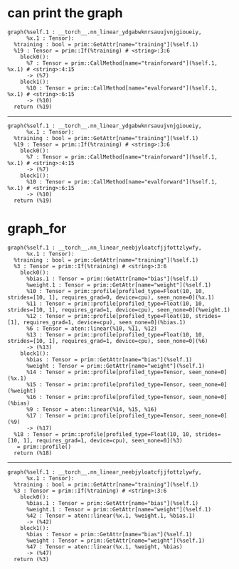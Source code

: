 # can print the graph

    graph(%self.1 : __torch__.nn_linear_ydgabwknrsauujvnjgioueiy,
          %x.1 : Tensor):
      %training : bool = prim::GetAttr[name="training"](%self.1)
      %19 : Tensor = prim::If(%training) # <string>:3:6
        block0():
          %7 : Tensor = prim::CallMethod[name="trainforward"](%self.1, %x.1) # <string>:4:15
          -> (%7)
        block1():
          %10 : Tensor = prim::CallMethod[name="evalforward"](%self.1, %x.1) # <string>:6:15
          -> (%10)
      return (%19)

---

    graph(%self.1 : __torch__.nn_linear_ydgabwknrsauujvnjgioueiy,
          %x.1 : Tensor):
      %training : bool = prim::GetAttr[name="training"](%self.1)
      %19 : Tensor = prim::If(%training) # <string>:3:6
        block0():
          %7 : Tensor = prim::CallMethod[name="trainforward"](%self.1, %x.1) # <string>:4:15
          -> (%7)
        block1():
          %10 : Tensor = prim::CallMethod[name="evalforward"](%self.1, %x.1) # <string>:6:15
          -> (%10)
      return (%19)

# graph_for

    graph(%self.1 : __torch__.nn_linear_neebjyloatcfjjfottzlywfy,
          %x.1 : Tensor):
      %training : bool = prim::GetAttr[name="training"](%self.1)
      %3 : Tensor = prim::If(%training) # <string>:3:6
        block0():
          %bias.1 : Tensor = prim::GetAttr[name="bias"](%self.1)
          %weight.1 : Tensor = prim::GetAttr[name="weight"](%self.1)
          %10 : Tensor = prim::profile[profiled_type=Float(10, 10, strides=[10, 1], requires_grad=0, device=cpu), seen_none=0](%x.1)
          %11 : Tensor = prim::profile[profiled_type=Float(10, 10, strides=[10, 1], requires_grad=1, device=cpu), seen_none=0](%weight.1)
          %12 : Tensor = prim::profile[profiled_type=Float(10, strides=[1], requires_grad=1, device=cpu), seen_none=0](%bias.1)
          %6 : Tensor = aten::linear(%10, %11, %12)
          %13 : Tensor = prim::profile[profiled_type=Float(10, 10, strides=[10, 1], requires_grad=1, device=cpu), seen_none=0](%6)
          -> (%13)
        block1():
          %bias : Tensor = prim::GetAttr[name="bias"](%self.1)
          %weight : Tensor = prim::GetAttr[name="weight"](%self.1)
          %14 : Tensor = prim::profile[profiled_type=Tensor, seen_none=0](%x.1)
          %15 : Tensor = prim::profile[profiled_type=Tensor, seen_none=0](%weight)
          %16 : Tensor = prim::profile[profiled_type=Tensor, seen_none=0](%bias)
          %9 : Tensor = aten::linear(%14, %15, %16)
          %17 : Tensor = prim::profile[profiled_type=Tensor, seen_none=0](%9)
          -> (%17)
      %18 : Tensor = prim::profile[profiled_type=Float(10, 10, strides=[10, 1], requires_grad=1, device=cpu), seen_none=0](%3)
       = prim::profile()
      return (%18)

---

    graph(%self.1 : __torch__.nn_linear_neebjyloatcfjjfottzlywfy,
          %x.1 : Tensor):
      %training : bool = prim::GetAttr[name="training"](%self.1)
      %3 : Tensor = prim::If(%training) # <string>:3:6
        block0():
          %bias.1 : Tensor = prim::GetAttr[name="bias"](%self.1)
          %weight.1 : Tensor = prim::GetAttr[name="weight"](%self.1)
          %42 : Tensor = aten::linear(%x.1, %weight.1, %bias.1)
          -> (%42)
        block1():
          %bias : Tensor = prim::GetAttr[name="bias"](%self.1)
          %weight : Tensor = prim::GetAttr[name="weight"](%self.1)
          %47 : Tensor = aten::linear(%x.1, %weight, %bias)
          -> (%47)
      return (%3)

